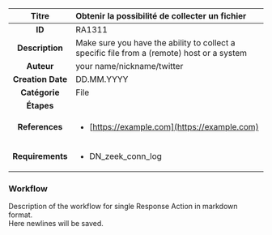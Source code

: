 | Titre                       | Obtenir la possibilité de collecter un fichier         |
|:---------------------------:|:--------------------|
| **ID**                      | RA1311            |
| **Description**             | Make sure you have the ability to collect a specific file from a (remote) host or a system   |
| **Auteur**                  | your name/nickname/twitter        |
| **Creation Date**           | DD.MM.YYYY |
| **Catégorie**                | File      |
| **Étapes**                   || 
| **References** |<ul><li>[https://example.com](https://example.com)</li></ul>|
| **Requirements** |<ul><li>DN_zeek_conn_log</li></ul>|

### Workflow

Description of the workflow for single Response Action in markdown format.  
Here newlines will be saved.
